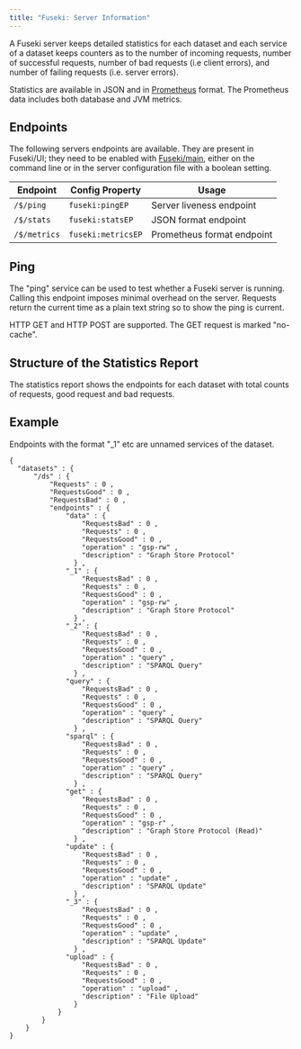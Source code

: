```yaml
---
title: "Fuseki: Server Information"
---
```


A Fuseki server keeps detailed statistics for each dataset and each service
of a dataset keeps counters as to the number
of incoming requests, number of successful requests, number of bad requests
(i.e client errors), and number of failing requests (i.e. server errors).

Statistics are available in JSON and in [Prometheus](https://prometheus.io/)
format. The Prometheus data includes both database and JVM metrics.

## Endpoints

The following servers endpoints are available. They are present in Fuseki/UI;
they need to be enabled with [Fuseki/main](fuseki-main.html), either on the
command line or in the server configuration file with a boolean setting.

| Endpoint | Config Property | Usage |
|----------|-----------------|-------|
|`/$/ping`   | `fuseki:pingEP`     | Server liveness endpoint   |
|`/$/stats`  | `fuseki:statsEP`    | JSON format endpoint       |   
|`/$/metrics`| `fuseki:metricsEP`  | Prometheus format endpoint |   

## Ping

The "ping" service can be used to test whether a Fuseki server is running.
Calling this endpoint imposes minimal overhead on the server.  Requests return
the current time as a plain text string so to show the ping is current.

HTTP GET and HTTP POST are supported. The GET request is marked "no-cache".  

## Structure of the Statistics Report

The statistics report shows the endpoints for each dataset with total counts of requests,
good request and bad requests.


## Example

Endpoints with the format "_1" etc are unnamed services of the dataset.

    { 
      "datasets" : {
          "/ds" : {
              "Requests" : 0 ,
              "RequestsGood" : 0 ,
              "RequestsBad" : 0 ,
              "endpoints" : {
                  "data" : {
                      "RequestsBad" : 0 ,
                      "Requests" : 0 ,
                      "RequestsGood" : 0 ,
                      "operation" : "gsp-rw" ,
                      "description" : "Graph Store Protocol"
                    } ,
                  "_1" : {
                      "RequestsBad" : 0 ,
                      "Requests" : 0 ,
                      "RequestsGood" : 0 ,
                      "operation" : "gsp-rw" ,
                      "description" : "Graph Store Protocol"
                    } ,
                  "_2" : {
                      "RequestsBad" : 0 ,
                      "Requests" : 0 ,
                      "RequestsGood" : 0 ,
                      "operation" : "query" ,
                      "description" : "SPARQL Query"
                    } ,
                  "query" : {
                      "RequestsBad" : 0 ,
                      "Requests" : 0 ,
                      "RequestsGood" : 0 ,
                      "operation" : "query" ,
                      "description" : "SPARQL Query"
                    } ,
                  "sparql" : {
                      "RequestsBad" : 0 ,
                      "Requests" : 0 ,
                      "RequestsGood" : 0 ,
                      "operation" : "query" ,
                      "description" : "SPARQL Query"
                    } ,
                  "get" : {
                      "RequestsBad" : 0 ,
                      "Requests" : 0 ,
                      "RequestsGood" : 0 ,
                      "operation" : "gsp-r" ,
                      "description" : "Graph Store Protocol (Read)"
                    } ,
                  "update" : {
                      "RequestsBad" : 0 ,
                      "Requests" : 0 ,
                      "RequestsGood" : 0 ,
                      "operation" : "update" ,
                      "description" : "SPARQL Update"
                    } ,
                  "_3" : {
                      "RequestsBad" : 0 ,
                      "Requests" : 0 ,
                      "RequestsGood" : 0 ,
                      "operation" : "update" ,
                      "description" : "SPARQL Update"
                    } ,
                  "upload" : {
                      "RequestsBad" : 0 ,
                      "Requests" : 0 ,
                      "RequestsGood" : 0 ,
                      "operation" : "upload" ,
                      "description" : "File Upload"
                    }
                }
            }
        }
    }

